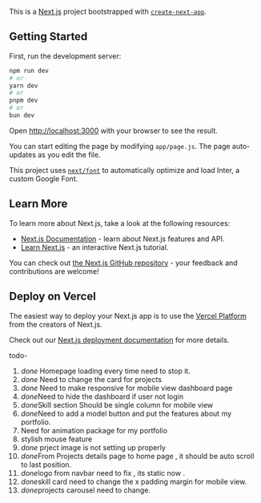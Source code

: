 This is a [Next.js](https://nextjs.org/) project bootstrapped with [`create-next-app`](https://github.com/vercel/next.js/tree/canary/packages/create-next-app).

## Getting Started

First, run the development server:

```bash
npm run dev
# or
yarn dev
# or
pnpm dev
# or
bun dev
```

Open [http://localhost:3000](http://localhost:3000) with your browser to see the result.

You can start editing the page by modifying `app/page.js`. The page auto-updates as you edit the file.

This project uses [`next/font`](https://nextjs.org/docs/basic-features/font-optimization) to automatically optimize and load Inter, a custom Google Font.

## Learn More

To learn more about Next.js, take a look at the following resources:

- [Next.js Documentation](https://nextjs.org/docs) - learn about Next.js features and API.
- [Learn Next.js](https://nextjs.org/learn) - an interactive Next.js tutorial.

You can check out [the Next.js GitHub repository](https://github.com/vercel/next.js/) - your feedback and contributions are welcome!

## Deploy on Vercel

The easiest way to deploy your Next.js app is to use the [Vercel Platform](https://vercel.com/new?utm_medium=default-template&filter=next.js&utm_source=create-next-app&utm_campaign=create-next-app-readme) from the creators of Next.js.

Check out our [Next.js deployment documentation](https://nextjs.org/docs/deployment) for more details.

todo-

1. _done_ Homepage loading every time need to stop it.
2. _done_ Need to change the card for projects
3. _done_ Need to make responsive for mobile view dashboard page
4. *done*Need to hide the dashboard if user not login
5. *done*Skill section Should be single column for mobile view
6. *done*Need to add a model button and put the features about my portfolio.
7. Need for animation package for my portfolio
8. stylish mouse feature
9. _done_ prject image is not setting up properly
10. *done*From Projects details page to home page , it should be auto scroll to last position.
11. *done*logo from navbar need to fix , its static now .
12. *done*skill card need to change the x padding margin for mobile view.
13. *done*projects carousel need to change.
